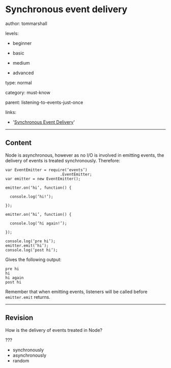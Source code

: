 # Synchronous event delivery
author: tommarshall

levels:

  - beginner

  - basic

  - medium

  - advanced

type: normal

category: must-know

parent: listening-to-events-just-once

links:

  - '[Synchronous Event Delivery](https://blog.yld.io/2015/12/15/using-an-event-emitter/#.WI4ybbaLQy4)'


---
## Content

Node is asynchronous, however as no I/O is involved in emitting events, the delivery of events is treated synchronously. Therefore:

```
var EventEmitter = require(‘events’)
                        .EventEmitter;
var emitter = new EventEmitter();

emitter.on(‘hi’, function() {

  console.log(‘hi!’);

});

emitter.on(‘hi’, function() {

  console.log(‘hi again!’);

});

console.log(‘pre hi’);
emitter.emit(‘hi’);
console.log(‘post hi’);
```

Gives the following output:
```
pre hi
hi
hi again
post hi
```
Remember that when emitting events, listeners will be called before `emitter.emit` returns.

---
## Revision

How is the delivery of events treated in Node?

???

* synchronously
* asynchronously
* random
